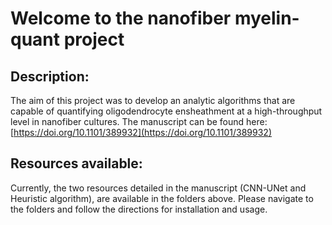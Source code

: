 # **Welcome to the nanofiber myelin-quant project**


## Description:
  The aim of this project was to develop an analytic algorithms that are capable of quantifying oligodendrocyte ensheathment at a high-throughput level in nanofiber cultures. The manuscript can be found here: [https://doi.org/10.1101/389932](https://doi.org/10.1101/389932)
  
## Resources available:
  Currently, the two resources detailed in the manuscript (CNN-UNet and Heuristic algorithm), are available in the folders above. Please navigate to the folders and follow the directions for installation and usage.
